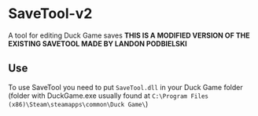 # SaveTool-v2
A tool for editing Duck Game saves
**THIS IS A MODIFIED VERSION OF THE EXISTING SAVETOOL MADE BY LANDON PODBIELSKI**
## Use
To use SaveTool you need to put `SaveTool.dll` in your Duck Game folder (folder with DuckGame.exe usually found at `C:\Program Files (x86)\Steam\steamapps\common\Duck Game\`)
